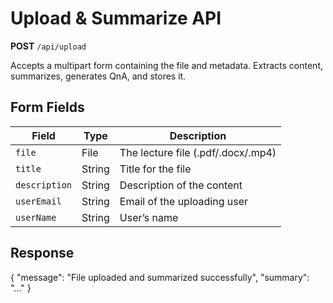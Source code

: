 # Upload & Summarize API

**POST** `/api/upload`

Accepts a multipart form containing the file and metadata. Extracts content, summarizes, generates QnA, and stores it.

## Form Fields

| Field       | Type     | Description                  |
|-------------|----------|------------------------------|
| `file`      | File     | The lecture file (.pdf/.docx/.mp4) |
| `title`     | String   | Title for the file           |
| `description` | String | Description of the content   |
| `userEmail` | String   | Email of the uploading user  |
| `userName`  | String   | User’s name                  |

## Response

{
  "message": "File uploaded and summarized successfully",
  "summary": "..."
}
